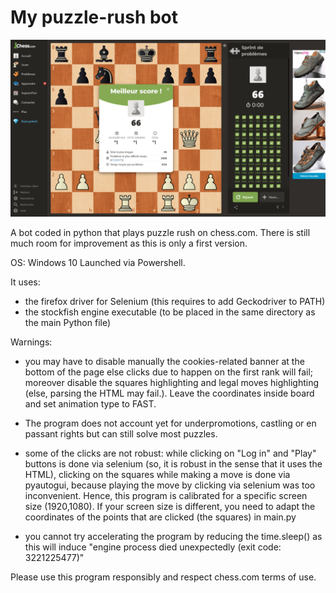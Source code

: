 # My puzzle-rush bot
![](https://github.com/Clement-Lelievre/puzzle_rush_bot/blob/main/scores_screenshots/2021-05-19_12-56-23.png)   

A bot coded in python that plays puzzle rush on chess.com. There is still much room for improvement as this is only a first version.

OS: Windows 10
Launched via Powershell.

It uses:
- the firefox driver for Selenium (this requires to add Geckodriver to PATH) 
- the stockfish engine executable (to be placed in the same directory as the main Python file)

Warnings: 
- you may have to disable manually the cookies-related banner at the bottom of the page else clicks due to happen on the first rank will fail; moreover disable the squares highlighting and legal moves highlighting (else, parsing the HTML may fail.). Leave the coordinates inside board and set animation type to FAST.

- The program does not account yet for underpromotions, castling or en passant rights but can still solve most puzzles. 

- some of the clicks are not robust: while clicking on "Log in" and "Play" buttons is done via selenium (so, it is robust in the sense that it uses the HTML), clicking on the squares while making a move is done via pyautogui, because playing the move by clicking via selenium was too inconvenient.
Hence, this program is calibrated for a specific screen size (1920,1080). If your screen size is different, you need to adapt the coordinates of the points that are clicked (the squares) in main.py

- you cannot try accelerating the program by reducing the time.sleep() as this will induce "engine process died unexpectedly (exit code: 3221225477)"

Please use this program responsibly and respect chess.com terms of use.
